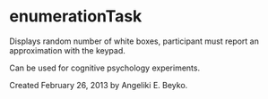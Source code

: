 # enumerationTask
Displays random number of white boxes, participant must report an approximation with the keypad.

Can be used for cognitive psychology experiments.

Created February 26, 2013 by Angeliki E. Beyko.
